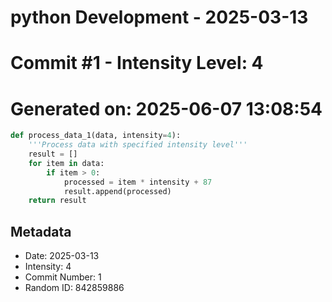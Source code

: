 ﻿# python Development - 2025-03-13
# Commit #1 - Intensity Level: 4
# Generated on: 2025-06-07 13:08:54
```python
def process_data_1(data, intensity=4):
    '''Process data with specified intensity level'''
    result = []
    for item in data:
        if item > 0:
            processed = item * intensity + 87
            result.append(processed)
    return result
```
## Metadata
- Date: 2025-03-13
- Intensity: 4
- Commit Number: 1
- Random ID: 842859886
